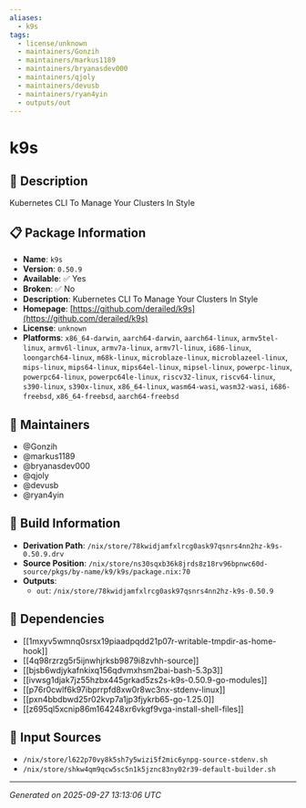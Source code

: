 ```yaml
---
aliases:
  - k9s
tags:
  - license/unknown
  - maintainers/Gonzih
  - maintainers/markus1189
  - maintainers/bryanasdev000
  - maintainers/qjoly
  - maintainers/devusb
  - maintainers/ryan4yin
  - outputs/out
---
```


# k9s

## 📝 Description

Kubernetes CLI To Manage Your Clusters In Style

## 📋 Package Information

- **Name**: `k9s`
- **Version**: `0.50.9`
- **Available**: ✅ Yes
- **Broken**: ✅ No
- **Description**: Kubernetes CLI To Manage Your Clusters In Style
- **Homepage**: [https://github.com/derailed/k9s](https://github.com/derailed/k9s)
- **License**: `unknown`
- **Platforms**: `x86_64-darwin`, `aarch64-darwin`, `aarch64-linux`, `armv5tel-linux`, `armv6l-linux`, `armv7a-linux`, `armv7l-linux`, `i686-linux`, `loongarch64-linux`, `m68k-linux`, `microblaze-linux`, `microblazeel-linux`, `mips-linux`, `mips64-linux`, `mips64el-linux`, `mipsel-linux`, `powerpc-linux`, `powerpc64-linux`, `powerpc64le-linux`, `riscv32-linux`, `riscv64-linux`, `s390-linux`, `s390x-linux`, `x86_64-linux`, `wasm64-wasi`, `wasm32-wasi`, `i686-freebsd`, `x86_64-freebsd`, `aarch64-freebsd`
## 👥 Maintainers

- @Gonzih
- @markus1189
- @bryanasdev000
- @qjoly
- @devusb
- @ryan4yin


## 🔧 Build Information

- **Derivation Path**: `/nix/store/78kwidjamfxlrcg0ask97qsnrs4nn2hz-k9s-0.50.9.drv`
- **Source Position**: `/nix/store/ns30sqxb36k8jrds8z18rv96bpnwc60d-source/pkgs/by-name/k9/k9s/package.nix:70`
- **Outputs**:
  - `out`:  `/nix/store/78kwidjamfxlrcg0ask97qsnrs4nn2hz-k9s-0.50.9`

## 🔗 Dependencies

- [[1mxyv5wmnq0srsx19piaadpqdd21p07r-writable-tmpdir-as-home-hook]]
- [[4q98rzrzg5r5ijnwhjrksb9879i8zvhh-source]]
- [[bjsb6wdjykafnkixq156qdvmxhsm2bai-bash-5.3p3]]
- [[ivwsg1djak7jz55hzbx445grkad5zs2s-k9s-0.50.9-go-modules]]
- [[p76r0cwlf6k97ibprrpfd8xw0r8wc3nx-stdenv-linux]]
- [[pxn4bbdbwd25r02kvp7a1jp3fjykrb65-go-1.25.0]]
- [[z695ql5xcnip86m164248xr6vkgf9vga-install-shell-files]]

## 📁 Input Sources

- `/nix/store/l622p70vy8k5sh7y5wizi5f2mic6ynpg-source-stdenv.sh`
- `/nix/store/shkw4qm9qcw5sc5n1k5jznc83ny02r39-default-builder.sh`

---
*Generated on 2025-09-27 13:13:06 UTC*
